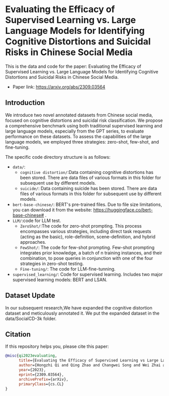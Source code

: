 # Evaluating the Efficacy of Supervised Learning vs. Large Language Models for Identifying Cognitive Distortions and Suicidal Risks in Chinese Social Media

This is the data and code for the paper: Evaluating the Efficacy of Supervised Learning vs. Large Language Models for Identifying Cognitive Distortions and Suicidal Risks in Chinese Social Media.

* Paper link: https://arxiv.org/abs/2309.03564

## Introduction

We introduce two novel annotated datasets from Chinese social media, focused on cognitive distortions and suicidal risk classification. We propose a comprehensive benchmark using both traditional supervised learning and large language models, especially from the GPT series, to evaluate performance on these datasets. To assess the capabilities of the large language models, we employed three strategies: zero-shot, few-shot, and fine-tuning.

The specific code directory structure is as follows:

- `data/`:
  - `cognitive distortion/`:Data containing cognitive distortions has been stored. There are data files of various formats in this folder for subsequent use by different models.
  - `suicide/`: Data containing suicide has been stored. There are data files of various formats in this folder for subsequent use by different models.
- `bert-base-chinese/`: BERT's pre-trained files. Due to file size limitations, you can download it from the website: https://huggingface.co/bert-base-chinese# .
- `LLM/`:code for LLM test.
  - `ZeroShot/`:The code for zero-shot prompting. This process encompasses various strategies, including direct task requests (acting as the basic), role-definition, scene-definition, and hybrid approaches.
  - `FewShot/`: The code for few-shot prompting. Few-shot prompting integrates prior knowledge, a batch of n training instances, and their combination, to pose queries in conjunction with one of the four strategies in zero-shot testing.
  - `Fine-tuning/`: The code for LLM-fine-tunning.
- `supervised_learning/`: Code for supervised learning. Includes two major supervised learning models: BERT and LSAN.

## Dataset Update

In our subsequent research,We have expanded the cognitive distortion dataset and meticulously annotated it. We put the expanded dataset in the data/SocialCD-3k folder.
## Citation

If this repository helps you, please cite this paper:

```bibtex
@misc{qi2023evaluating,
      title={Evaluating the Efficacy of Supervised Learning vs Large Language Models for Identifying Cognitive Distortions and Suicidal Risks in Chinese Social Media}, 
      author={Hongzhi Qi and Qing Zhao and Changwei Song and Wei Zhai and Dan Luo and Shuo Liu and Yi Jing Yu and Fan Wang and Huijing Zou and Bing Xiang Yang and Jianqiang Li and Guanghui Fu},
      year={2023},
      eprint={2309.03564},
      archivePrefix={arXiv},
      primaryClass={cs.CL}
}
```
